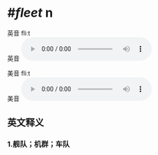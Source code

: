 # ***\#fleet*** n
英音 fliːt  
英音
<audio src="./media/fleet1_AAC.aac" controls="controls"></audio>

美音 fliːt  
美音
<audio src="./media/fleet2_AAC.aac" controls="controls"></audio>



  

英文释义
---
### 1.**舰队；机群；车队**  


